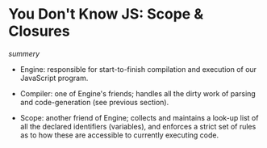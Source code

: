 # You Don't Know JS: Scope & Closures 
*summery*
* Engine: responsible for start-to-finish compilation and execution of our JavaScript program.

* Compiler: one of Engine's friends; handles all the dirty work of parsing and code-generation (see previous section).

* Scope: another friend of Engine; collects and maintains a look-up list of all the declared identifiers (variables), and enforces a strict set of rules as to how these are accessible to currently executing code.